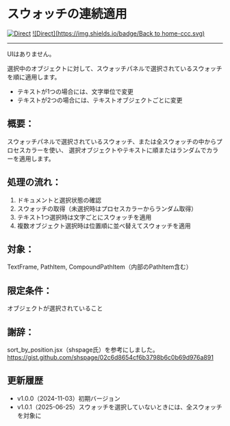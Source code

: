 # スウォッチの連続適用

[![Direct](https://img.shields.io/badge/Direct%20Link-ApplySwatchesToSelection.jsx-ffcc00.svg)](https://github.com/swwwitch/illustrator-scripts/blob/master/jsx/ApplySwatchesToSelection.jsx)
[![Direct](https://img.shields.io/badge/Back to home-ccc.svg)](https://github.com/swwwitch/illustrator-scripts/blob/master/README.md)

---

UIはありません。

選択中のオブジェクトに対して、スウォッチパネルで選択されているスウォッチを順に適用します。

- テキストが1つの場合には、文字単位で変更
- テキストが2つの場合には、テキストオブジェクトごとに変更

## 概要：

スウォッチパネルで選択されているスウォッチ、または全スウォッチの中からプロセスカラーを使い、
選択オブジェクトやテキストに順またはランダムでカラーを適用します。

## 処理の流れ：

1. ドキュメントと選択状態の確認
2. スウォッチの取得（未選択時はプロセスカラーからランダム取得）
3. テキスト1つ選択時は文字ごとにスウォッチを適用
4. 複数オブジェクト選択時は位置順に並べ替えてスウォッチを適用

## 対象：

TextFrame, PathItem, CompoundPathItem（内部のPathItem含む）

## 限定条件：

オブジェクトが選択されていること

## 謝辞：

sort_by_position.jsx（shspage氏）を参考にしました。
https://gist.github.com/shspage/02c6d8654cf6b3798b6c0b69d976a891

## 更新履歴

- v1.0.0（2024-11-03）初期バージョン
- v1.0.1（2025-06-25）スウォッチを選択していないときには、全スウォッチを対象に



